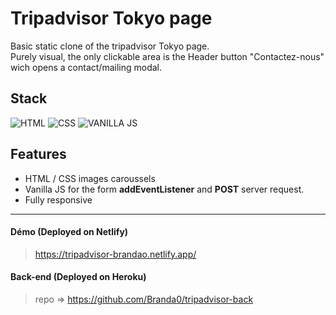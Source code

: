 # Tripadvisor Tokyo page

Basic static clone of the tripadvisor Tokyo page.  
Purely visual, the only clickable area is the Header button "Contactez-nous" wich opens a contact/mailing modal.

## Stack

![HTML](https://img.shields.io/badge/HTML-E34F26?style=flat&logo=html5&logoColor=white)
![CSS](https://img.shields.io/badge/CSS-1572B6?style=flate&logo=css3&logoColor=white)
![VANILLA JS](https://img.shields.io/badge/VANILLA_JS-F7DF1E?style=flat&logo=javascript&logoColor=black)

## Features

- HTML / CSS images caroussels
- Vanilla JS for the form **addEventListener** and **POST** server request.
- Fully responsive

---

#### Démo (Deployed on Netlify)

> https://tripadvisor-brandao.netlify.app/

#### Back-end (Deployed on Heroku)

> repo => https://github.com/Branda0/tripadvisor-back
